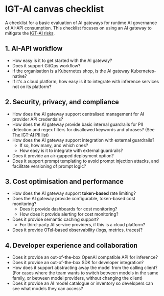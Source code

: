 # IGT-AI canvas checklist

A checklist for a basic evaluation of AI gateways for runtime AI governance
 of AI-API consumption. This checklist focuses on using an AI gateway to
 mitigate the [IGT-AI risks](risks.md).

## 1. AI-API workflow

- How easy is it to get started with the AI gateway?
- Does it support GitOps workflow?
- If the organisation is a Kubernetes shop, is the AI gateway
  Kubernetes-native?
- If it's a cloud platform, how easy is it to integrate
  with inference services not on its platform?

## 2. Security, privacy, and compliance

- How does the AI gateway support centralised management for AI provider
  API credentials?
- How does the AI gateway provide basic internal guardrails for PII detection and
  regex filters for disallowed keywords and phrases? (See [The IGT-AI PII list](pii.md))
- How does the AI gateway support integration with external guardrails?
  - If so, how many, and which ones?
  - How easy is it to integrate with external guardrails?
- Does it provide an air-gapped deployment option?
- Does it support prompt templating to avoid
  prompt injection attacks, and facilitate versioning of prompt logic?

## 3. Cost optimisation and performance

- How does the AI gateway support **token-based** rate limiting?
- Does the AI gateway provide configurable, token-based cost monitoring?
  - Does it provide dashboards for cost monitoring?
  - How does it provide alerting for cost monitoring?
- Does it provide semantic caching support?
  - For third-party AI service providers, if this is a cloud platform?
- Does it provide OTel-based observability (logs, metrics, traces)?

## 4. Developer experience and collaboration

- Does it provide an out-of-the-box OpenAI compatible API for inference?
- Does it provide an out-of-the-box SDK for developer integration?
- How does it support abstracting away the model from the calling client?
  (For cases where the team wants to switch between models in the same family,
   or between model providers, without changing the client)
- Does it provide an AI model catalogue or inventory so developers can see
  what models they can access?

